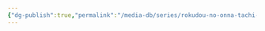 ```yaml
---
{"dg-publish":true,"permalink":"/media-db/series/rokudou-no-onna-tachi-2023/","title":"Rokudou no Onna-tachi","tags":["mediaDB/tv/series"],"noteIcon":"1"}
---
```


